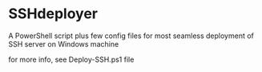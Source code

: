 # SSHdeployer
A PowerShell script plus few config files for most seamless deployment of SSH server on Windows machine

for more info, see Deploy-SSH.ps1 file 
